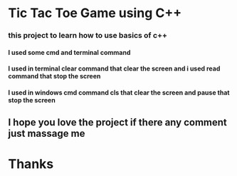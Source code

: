 # Tic Tac Toe Game using C++  
### this project to learn how to use basics of c++  
#### I used some cmd and terminal command 
#### I used in terminal clear command that clear the screen and i used read command that stop the screen 
#### I used in windows cmd command  cls that clear the screen and pause that stop the screen

## I hope you love the project if there any comment just massage me  
# Thanks 